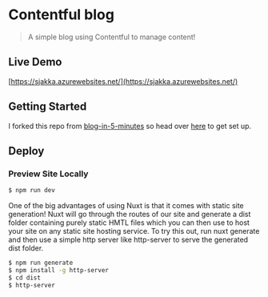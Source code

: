 # Contentful blog

>A simple blog using Contentful to manage content!

## Live Demo
[https://sjakka.azurewebsites.net/](https://sjakka.azurewebsites.net/)

## Getting Started
I forked this repo from [blog-in-5-minutes](https://github.com/contentful/blog-in-5-minutes) so head over [here](https://github.com/contentful/blog-in-5-minutes/blob/master/docs/GETTING-STARTED.md) to get set up.

## Deploy

### Preview Site Locally

```bash
$ npm run dev
```
One of the big advantages of using Nuxt is that it comes with static site generation! Nuxt will go through the routes of our site and generate a dist folder containing purely static HMTL files which you can then use to host your site on any static site hosting service. 
To try this out, run nuxt generate and then use a simple http server like http-server to serve the generated dist folder. 

```bash
$ npm run generate
$ npm install -g http-server 
$ cd dist
$ http-server
```





